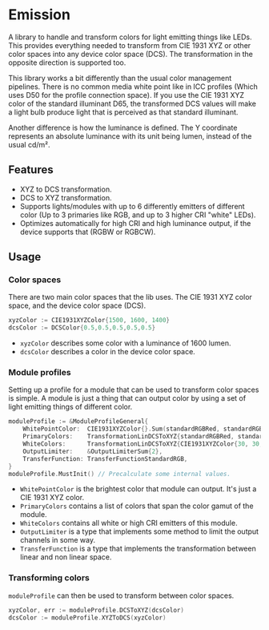 # Emission

A library to handle and transform colors for light emitting things like LEDs.
This provides everything needed to transform from CIE 1931 XYZ or other color spaces into any device color space (DCS).
The transformation in the opposite direction is supported too.

This library works a bit differently than the usual color management pipelines.
There is no common media white point like in ICC profiles (Which uses D50 for the profile connection space).
If you use the CIE 1931 XYZ color of the standard illuminant D65, the transformed DCS values will make a light bulb produce light that is perceived as that standard illuminant.

Another difference is how the luminance is defined.
The Y coordinate represents an absolute luminance with its unit being lumen, instead of the usual cd/m².

## Features

- XYZ to DCS transformation.
- DCS to XYZ transformation.
- Supports lights/modules with up to 6 differently emitters of different color (Up to 3 primaries like RGB, and up to 3 higher CRI "white" LEDs).
- Optimizes automatically for high CRI and high luminance output, if the device supports that (RGBW or RGBCW).

## Usage

### Color spaces

There are two main color spaces that the lib uses.
The CIE 1931 XYZ color space, and the device color space (DCS).

``` go
xyzColor := CIE1931XYZColor{1500, 1600, 1400}
dcsColor := DCSColor{0.5,0.5,0.5,0.5,0.5}
```

- `xyzColor` describes some color with a luminance of 1600 lumen.
- `dcsColor` describes a color in the device color space.

### Module profiles

Setting up a profile for a module that can be used to transform color spaces is simple.
A module is just a thing that can output color by using a set of light emitting things of different color.

``` go
moduleProfile := &ModuleProfileGeneral{
    WhitePointColor:  CIE1931XYZColor{}.Sum(standardRGBRed, standardRGBGreen, standardRGBBlue),
    PrimaryColors:    TransformationLinDCSToXYZ{standardRGBRed, standardRGBGreen, standardRGBBlue},
    WhiteColors:      TransformationLinDCSToXYZ{CIE1931XYZColor{30, 30, 30}},
    OutputLimiter:    &OutputLimiterSum{2},
    TransferFunction: TransferFunctionStandardRGB,
}
moduleProfile.MustInit() // Precalculate some internal values.
```

- `WhitePointColor` is the brightest color that module can output. It's just a CIE 1931 XYZ color.
- `PrimaryColors` contains a list of colors that span the color gamut of the module.
- `WhiteColors` contains all white or high CRI emitters of this module.
- `OutputLimiter` is a type that implements some method to limit the output channels in some way.
- `TransferFunction` is a type that implements the transformation between linear and non linear space.

### Transforming colors

`moduleProfile` can then be used to transform between color spaces.

``` go
xyzColor, err := moduleProfile.DCSToXYZ(dcsColor)
dcsColor := moduleProfile.XYZToDCS(xyzColor)
```
